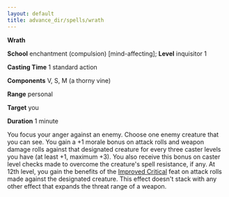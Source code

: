 ```yaml
---
layout: default
title: advance_dir/spells/wrath
---
```

 **Wrath**

**School** enchantment (compulsion) [mind-affecting]; **Level** inquisitor 1

**Casting Time** 1 standard action

**Components** V, S, M (a thorny vine)

**Range** personal

**Target** you

**Duration** 1 minute

You focus your anger against an enemy. Choose one enemy creature that you can see. You gain a +1 morale bonus on attack rolls and weapon damage rolls against that designated creature for every three caster levels you have (at least +1, maximum +3). You also receive this bonus on caster level checks made to overcome the creature's spell resistance, if any. At 12th level, you gain the benefits of the [Improved Critical](../../feats#_improved-critical) feat on attack rolls made against the designated creature. This effect doesn't stack with any other effect that expands the threat range of a weapon.

